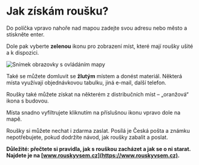 # Jak získám roušku?

Do políčka vpravo nahoře nad mapou zadejte svou adresu nebo město a stiskněte enter.

Dole pak vyberte **zelenou** ikonu pro zobrazení míst, které mají roušky ušité a k dispozici.

![Snímek obrazovky s ovládáním mapy](/obrazky/jak-ziskat.webp)

Také se můžete domluvit se **žlutým** místem a donést materiál. Některá místa využívají objednávkovou tabulku, jiná e-mail,
další telefon.

Roušky také můžete získat na některém z distribučních míst – „oranžová“ ikona s budovou. 

Místa snadno vyfiltrujete kliknutím na příslušnou ikonu vpravo dole na mapě.

Roušky si můžete nechat i zdarma zaslat. Posílá je Česká pošta a známku nepotřebujete, pokud dodržíte návod, jak roušky zabalit
a poslat.

**Důležité: přečtete si pravidla, jak s rouškou zacházet a jak se o ni starat. Najdete je na [www.rouskyvsem.cz](https://www.rouskyvsem.cz).**
